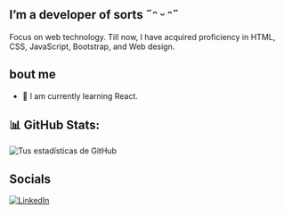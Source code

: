 ## I’m a developer of sorts ˶ᵔ ᵕ ᵔ˶
Focus on web technology. Till now, I have acquired proficiency in HTML, CSS, JavaScript, Bootstrap, and Web design.
## bout me
- 🔭  I am currently learning React.

## 📊 GitHub Stats:
![Tus estadísticas de GitHub](https://github-readme-stats.vercel.app/api?username=bornsrss14&show_icons=true&theme=radical)
## Socials 
[![LinkedIn](https://cdn.jsdelivr.net/npm/simple-icons@v5/icons/linkedin.svg)](https://linkedin.com/in/bornsrss) 
<!--
**bornsrss14/bornsrss14** is a ✨ _special_ ✨ repository because its `README.md` (this file) appears on your GitHub profile.

Here are some ideas to get you started:

- 🔭 I’m currently working on ...
- 🌱 I’m currently learning ...
- 👯 I’m looking to collaborate on ...
- 🤔 I’m looking for help with ...
- 💬 Ask me about ...
- 📫 How to reach me: ...
- 😄 Pronouns: ...
- ⚡ Fun fact: ...
-->
